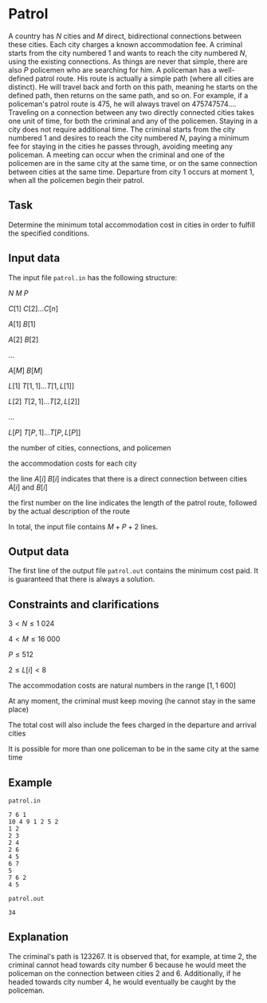 # Patrol

A country has $N$ cities and $M$ direct, bidirectional connections between these cities. Each city charges a known accommodation fee. A criminal starts from the city numbered $1$ and wants to reach the city numbered $N$, using the existing connections. As things are never that simple, there are also $P$ policemen who are searching for him. A policeman has a well-defined patrol route. His route is actually a simple path (where all cities are distinct). He will travel back and forth on this path, meaning he starts on the defined path, then returns on the same path, and so on. For example, if a policeman's patrol route is $4 7 5$, he will always travel on $4 7 5 7 4 7 5 7 4 \dots$. Traveling on a connection between any two directly connected cities takes one unit of time, for both the criminal and any of the policemen. Staying in a city does not require additional time. The criminal starts from the city numbered $1$ and desires to reach the city numbered $N$, paying a minimum fee for staying in the cities he passes through, avoiding meeting any policeman. A meeting can occur when the criminal and one of the policemen are in the same city at the same time, or on the same connection between cities at the same time. Departure from city $1$ occurs at moment $1$, when all the policemen begin their patrol.

## Task

Determine the minimum total accommodation cost in cities in order to fulfill the specified conditions.

## Input data

The input file `patrol.in` has the following structure:

$N$ $M$ $P$

$C[1]$ $C[2] \dots C[n]$

$A[1]$ $B[1]$

$A[2]$ $B[2]$

$\dots$

$A[M]$ $B[M]$

$L[1]$ $T[1,1] \dots T[1,L[1]]$

$L[2]$ $T[2,1] \dots T[2,L[2]]$

$\dots$

$L[P]$ $T[P,1] \dots T[P,L[P]]$

the number of cities, connections, and policemen

the accommodation costs for each city

the line $A[i]$ $B[i]$ indicates that there is a direct connection between cities $A[i]$ and $B[i]$

the first number on the line indicates the length of the patrol route, followed by the actual description of the route

In total, the input file contains $M+P+2$ lines.

## Output data

The first line of the output file `patrol.out` contains the minimum cost paid. It is guaranteed that there is always a solution.

## Constraints and clarifications

$3 < N \leq 1\ 024$

$4 < M \leq 16\ 000$

$P \leq 512$

$2 \leq L[i] < 8$

The accommodation costs are natural numbers in the range $[1, 1\ 600]$

At any moment, the criminal must keep moving (he cannot stay in the same place)

The total cost will also include the fees charged in the departure and arrival cities

It is possible for more than one policeman to be in the same city at the same time

## Example

`patrol.in`

```
7 6 1
10 4 9 1 2 5 2
1 2
2 3
2 4
2 6
4 5
6 7
5
7 6 2
4 5
```

`patrol.out`

```
34
```

## Explanation

The criminal's path is $1 2 3 2 6 7$. It is observed that, for example, at time $2$, the criminal cannot head towards city number $6$ because he would meet the policeman on the connection between cities $2$ and $6$. Additionally, if he headed towards city number $4$, he would eventually be caught by the policeman.